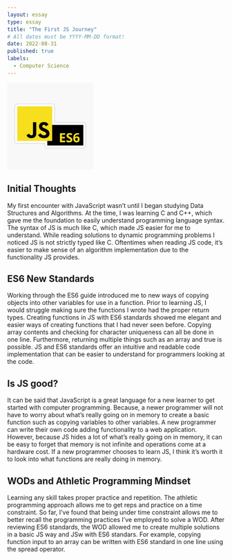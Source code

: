 ```yaml
---
layout: essay
type: essay
title: "The First JS Journey"
# All dates must be YYYY-MM-DD format!
date: 2022-08-31
published: true
labels:
  - Computer Science
---
```


<img width="200px" class="rounded float-start pe-4" src="../img/JSES6.jpg">



## Initial Thoughts

My first encounter with JavaScript wasn’t until I began studying Data Structures and Algorithms. At the time, I was learning C and C++, which gave me the foundation to easily understand programming language syntax. The syntax of JS is much like C, which made JS easier for me to understand. While reading solutions to dynamic programming problems I noticed JS is not strictly typed like C. Oftentimes when reading JS code, it’s easier to make sense of an algorithm implementation due to the functionality JS provides.


## ES6 New Standards

Working through the ES6 guide introduced me to new ways of copying objects into other variables for use in a function. Prior to learning JS, I would struggle making sure the functions I wrote had the proper return types. Creating functions in JS with ES6 standards showed me elegant and easier ways of creating functions that I had never seen before. Copying array contents and checking for character uniqueness can all be done in one line. Furthermore, returning multiple things such as an array and true is possible. JS and ES6 standards offer an intuitive and readable code implementation that can be easier to understand for programmers looking at the code.

## Is JS good?

It can be said that JavaScript is a great language for a new learner to get started with computer programming. Because, a newer programmer will not have to worry about what’s really going on in memory to create a basic function such as copying variables to other variables. A new programmer can write their own code adding functionality to a web application. However, because JS hides a lot of what’s really going on in memory, it can be easy to forget that memory is not infinite and operations come at a hardware cost. If a new programmer chooses to learn JS, I think it’s worth it to look into what functions are really doing in memory.

## WODs and Athletic Programming Mindset

Learning any skill takes proper practice and repetition. The athletic programming approach allows me to get reps and practice on a time constraint. So far, I’ve found that being under time constraint allows me to better recall the programming practices I’ve employed to solve a WOD. After reviewing ES6 standards, the WOD allowed me to create multiple solutions in a basic JS way and JSw with ES6 standars. For example, copying function input to an array can be written with ES6 standard in one line using the spread operator.

